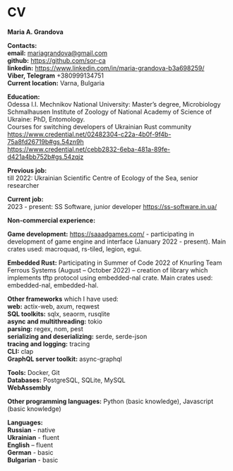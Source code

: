 # CV
**Maria A. Grandova** 

**Contacts:**   
**email:** mariagrandova@gmail.com  
**github:** https://github.com/sor-ca  
**linkedin:** https://www.linkedin.com/in/maria-grandova-b3a698259/  
**Viber, Telegram** +380999134751  
**Current location:** Varna, Bulgaria

**Education:**  
Odessa I.I. Mechnikov National University: Master’s degree, Microbiology  
Schmalhausen Institute of Zoology of National Academy of Science of Ukraine: PhD, Entomology.  
Courses for switching developers of Ukrainian Rust community  
https://www.credential.net/02482304-c22a-4b0f-9f4b-75a8fd26719b#gs.54zn9h  
https://www.credential.net/cebb2832-6eba-481a-89fe-d421a4bb752b#gs.54zqjz  

**Previous job:**  
till 2022: Ukrainian Scientific Centre of Ecology of the Sea, senior researcher  

**Current job:**  
2023 - present: SS Software, junior developer  https://ss-software.in.ua/

**Non-commercial experience:**

**Game development:** https://saaadgames.com/ - participating in development of game engine and interface (January 2022 - present). Main crates used:  macroquad, rs-tiled, legion, egui.  

**Embedded Rust:** Participating in Summer of Code 2022 of Knurling Team Ferrous Systems (August – October 2022) – creation of library which implements tftp protocol using embedded-nal crate. Main crates used: embedded-nal, embedded-hal.  

**Other frameworks** which I have used:  
**web:** actix-web, axum, reqwest  
**SQL toolkits:** sqlx, seaorm, rusqlite  
**async and multithreading:** tokio  
**parsing:** regex, nom, pest  
**serializing and deserializing:** serde, serde-json  
**tracing and logging:** tracing  
**CLI:** clap  
**GraphQL server toolkit:** async-graphql  

**Tools:** Docker, Git  
**Databases:** PostgreSQL, SQLite, MySQL  
**WebAssembly**   

**Other programming languages:** Python (basic knowledge), Javascript (basic knowledge)

**Languages:**   
**Russian** - native   
**Ukrainian** - fluent   
**English** – fluent  
**German** - basic  
**Bulgarian** - basic  
